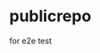 # publicrepo
for e2e test






















































































































































































































































































































































































































































































































































































































































































































































































































































































































































































































































































































































































































































































































































































































































